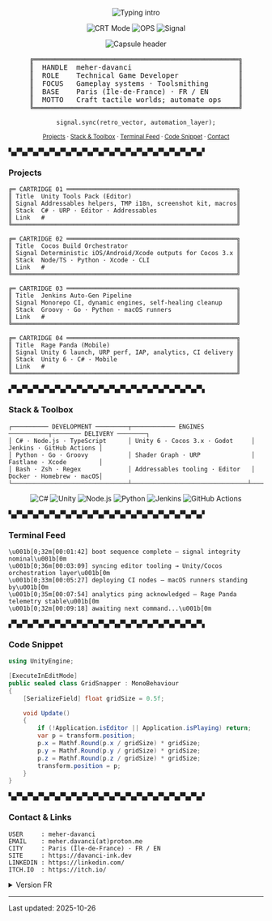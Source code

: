 <p align="center">
  <img src="https://readme-typing-svg.demolab.com?font=IBM+Plex+Mono&weight=700&size=24&pause=900&duration=3600&color=00FF7F&background=0B0B0C00&center=true&vCenter=true&width=620&lines=Meher+%E2%80%9CDavanci%E2%80%9D;Game+Dev+%E2%80%A2+Tools+%E2%80%A2+Automation;Retro+Signal+%E2%80%A2+Online" alt="Typing intro">
</p>

<p align="center">
  <img src="https://img.shields.io/badge/CRT_MODE-ACTIVE-00FF7F?style=for-the-badge&labelColor=111111" alt="CRT Mode">
  <img src="https://img.shields.io/badge/OPS-STEADY_CLOCK-00FF7F?style=for-the-badge&labelColor=111111" alt="OPS">
  <img src="https://img.shields.io/badge/SIGNAL-HI_FIDELITY-00FF7F?style=for-the-badge&labelColor=111111" alt="Signal">
</p>

<p align="center">
  <img src="https://capsule-render.vercel.app/api?type=rect&color=0B0B0C&height=94&section=header&text=Meher%20%E2%80%9CDavanci%E2%80%9D&fontColor=00FF7F&fontSize=30&fontAlign=50&fontAlignY=42&desc=Game%20Dev%20%E2%80%A2%20Tools%20%E2%80%A2%20Automation&descAlign=50&descAlignY=72" alt="Capsule header">
</p>

<div align="center">
<pre>
╔════════════════════════════════════════════════╗
║  HANDLE  meher-davanci                         ║
║  ROLE    Technical Game Developer              ║
║  FOCUS   Gameplay systems · Toolsmithing       ║
║  BASE    Paris (Île-de-France) · FR / EN       ║
║  MOTTO   Craft tactile worlds; automate ops    ║
╚════════════════════════════════════════════════╝
</pre>
</div>

<p align="center"><code>signal.sync(retro_vector, automation_layer);</code></p>

<p align="center">
  <sub><a href="#projects">Projects</a> · <a href="#stack--toolbox">Stack & Toolbox</a> · <a href="#terminal-feed">Terminal Feed</a> · <a href="#code-snippet">Code Snippet</a> · <a href="#contact--links">Contact</a></sub>
</p>

▚▞▚▞▚▞▚▞▚▞▚▞▚▞▚▞▚▞▚▞▚▞▚▞▚▞▚▞▚▞▚▞▚▞▚▞

### Projects

```
╔═ CARTRIDGE 01 ═══════════════════════════════════════════════╗
║ Title  Unity Tools Pack (Editor)                             ║
║ Signal Addressables helpers, TMP i18n, screenshot kit, macros║
║ Stack  C# · URP · Editor · Addressables                      ║
║ Link   #                                                     ║
╚══════════════════════════════════════════════════════════════╝
```

```
╔═ CARTRIDGE 02 ═══════════════════════════════════════════════╗
║ Title  Cocos Build Orchestrator                              ║
║ Signal Deterministic iOS/Android/Xcode outputs for Cocos 3.x ║
║ Stack  Node/TS · Python · Xcode · CLI                        ║
║ Link   #                                                     ║
╚══════════════════════════════════════════════════════════════╝
```

```
╔═ CARTRIDGE 03 ═══════════════════════════════════════════════╗
║ Title  Jenkins Auto-Gen Pipeline                             ║
║ Signal Monorepo CI, dynamic engines, self-healing cleanup    ║
║ Stack  Groovy · Go · Python · macOS runners                  ║
║ Link   #                                                     ║
╚══════════════════════════════════════════════════════════════╝
```

```
╔═ CARTRIDGE 04 ═══════════════════════════════════════════════╗
║ Title  Rage Panda (Mobile)                                   ║
║ Signal Unity 6 launch, URP perf, IAP, analytics, CI delivery ║
║ Stack  Unity 6 · C# · Mobile                                 ║
║ Link   #                                                     ║
╚══════════════════════════════════════════════════════════════╝
```

▞▚▞▚▞▚▞▚▞▚▞▚▞▚▞▚▞▚▞▚▞▚▞▚▞▚▞▚▞▚▞▚▞▚▞▚

### Stack & Toolbox

```
┌────────── DEVELOPMENT ─────────┬──────────── ENGINES ───────────┬──────── DELIVERY ────────┐
│ C# · Node.js · TypeScript      │ Unity 6 · Cocos 3.x · Godot     │ Jenkins · GitHub Actions │
│ Python · Go · Groovy           │ Shader Graph · URP              │ Fastlane · Xcode         │
│ Bash · Zsh · Regex             │ Addressables tooling · Editor   │ Docker · Homebrew · macOS│
└────────────────────────────────┴────────────────────────────────┴──────────────────────────┘
```

<p align="center">
  <img src="https://img.shields.io/badge/C%23-00FF7F?style=for-the-badge&labelColor=111111&logo=csharp&logoColor=00FF7F" alt="C#">
  <img src="https://img.shields.io/badge/Unity-00FF7F?style=for-the-badge&labelColor=111111&logo=unity&logoColor=00FF7F" alt="Unity">
  <img src="https://img.shields.io/badge/Node.js-00FF7F?style=for-the-badge&labelColor=111111&logo=node.js&logoColor=00FF7F" alt="Node.js">
  <img src="https://img.shields.io/badge/Python-00FF7F?style=for-the-badge&labelColor=111111&logo=python&logoColor=00FF7F" alt="Python">
  <img src="https://img.shields.io/badge/Jenkins-00FF7F?style=for-the-badge&labelColor=111111&logo=jenkins&logoColor=00FF7F" alt="Jenkins">
  <img src="https://img.shields.io/badge/GitHub_Actions-00FF7F?style=for-the-badge&labelColor=111111&logo=githubactions&logoColor=00FF7F" alt="GitHub Actions">
</p>

▚▞▚▞▚▞▚▞▚▞▚▞▚▞▚▞▚▞▚▞▚▞▚▞▚▞▚▞▚▞▚▞▚▞▚▞

### Terminal Feed

```ansi
\u001b[0;32m[00:01:42] boot sequence complete — signal integrity nominal\u001b[0m
\u001b[0;36m[00:03:09] syncing editor tooling → Unity/Cocos orchestration layer\u001b[0m
\u001b[0;33m[00:05:27] deploying CI nodes — macOS runners standing by\u001b[0m
\u001b[0;35m[00:07:54] analytics ping acknowledged — Rage Panda telemetry stable\u001b[0m
\u001b[0;32m[00:09:18] awaiting next command...\u001b[0m
```

▞▚▞▚▞▚▞▚▞▚▞▚▞▚▞▚▞▚▞▚▞▚▞▚▞▚▞▚▞▚▞▚▞▚▞▚

### Code Snippet

```csharp
using UnityEngine;

[ExecuteInEditMode]
public sealed class GridSnapper : MonoBehaviour
{
    [SerializeField] float gridSize = 0.5f;

    void Update()
    {
        if (!Application.isEditor || Application.isPlaying) return;
        var p = transform.position;
        p.x = Mathf.Round(p.x / gridSize) * gridSize;
        p.y = Mathf.Round(p.y / gridSize) * gridSize;
        p.z = Mathf.Round(p.z / gridSize) * gridSize;
        transform.position = p;
    }
}
```

▚▞▚▞▚▞▚▞▚▞▚▞▚▞▚▞▚▞▚▞▚▞▚▞▚▞▚▞▚▞▚▞▚▞▚▞

### Contact & Links

```
USER     : meher-davanci
EMAIL    : meher.davanci(at)proton.me
CITY     : Paris (Île-de-France) · FR / EN
SITE     : https://davanci-ink.dev
LINKEDIN : https://linkedin.com/
ITCH.IO  : https://itch.io/
```

<details>
  <summary>Version FR</summary>

Je conçois des outils Unity/Cocos et des pipelines CI modulaires pour livrer
des jeux mobiles stables tout en gardant une esthétique rétro assumée.

</details>

---

Last updated: 2025-10-26

